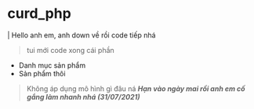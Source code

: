 # curd_php
| Hello anh em, anh down về rồi code tiếp nhá
> tui mới code xong cái phần
+ Danh mục sản phẩm
+ Sản phẩm thôi
> Không áp dụng mô hình gì đâu ná
***Hạn vào ngày mai rồi anh em cố gắng làm nhanh nhá (31/07/2021)***

